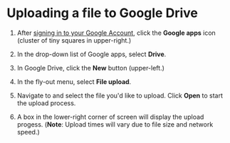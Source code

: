 # Uploading a file to Google Drive

1. After [signing in to your Google Account](/signing-in-to-your-google-account.md), click the **Google apps** icon \(cluster of tiny squares in upper-right.\)
2. In the drop-down list of Google apps, select **Drive**.

3. In Google Drive, click the **New** button \(upper-left.\)

4. In the fly-out menu, select **File upload**.

5. Navigate to and select the file you'd like to upload. Click **Open** to start the upload process.

6. A box in the lower-right corner of screen will display the upload progess. \(**Note**: Upload times will vary due to file size and network speed.\)



